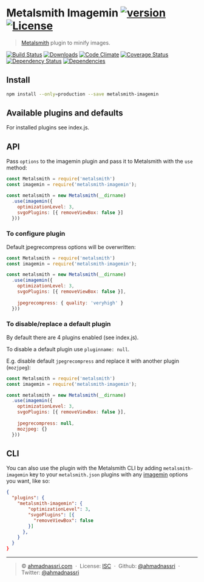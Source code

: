 # Metalsmith Imagemin [![version][npm-version]][npm-url] [![License][license-image]][license-url]

> [Metalsmith](http://www.metalsmith.io/) plugin to minify images.

[![Build Status][travis-image]][travis-url]
[![Downloads][npm-downloads]][npm-url]
[![Code Climate][codeclimate-quality]][codeclimate-url]
[![Coverage Status][codeclimate-coverage]][codeclimate-url]
[![Dependency Status][dependencyci-image]][dependencyci-url]
[![Dependencies][david-image]][david-url]

## Install

```bash
npm install --only=production --save metalsmith-imagemin
```

## Available plugins and defaults

For installed plugins see index.js.

## API

Pass `options` to the imagemin plugin and pass it to Metalsmith with the `use` method:

```js
const Metalsmith = require('metalsmith')
const imagemin = require('metalsmith-imagemin');

const metalsmith = new Metalsmith(__dirname)
  .use(imagemin({
    optimizationLevel: 3,
    svgoPlugins: [{ removeViewBox: false }]
  }))
```

### To configure plugin

Default jpegrecompress options will be overwritten:

```js
const Metalsmith = require('metalsmith')
const imagemin = require('metalsmith-imagemin');

const metalsmith = new Metalsmith(__dirname)
  .use(imagemin({
    optimizationLevel: 3,
    svgoPlugins: [{ removeViewBox: false }],
    
    jpegrecompress: { quality: 'veryhigh' }
  }))
```

### To disable/replace a default plugin

By default there are 4 plugins enabled (see index.js).

To disable a default plugin use `pluginname: null`.

E.g. disable default `jpegrecompress` and replace it with another plugin (`mozjpeg`):

```js
const Metalsmith = require('metalsmith')
const imagemin = require('metalsmith-imagemin');

const metalsmith = new Metalsmith(__dirname)
  .use(imagemin({
    optimizationLevel: 3,
    svgoPlugins: [{ removeViewBox: false }],
    
    jpegrecompress: null,
    mozjpeg: {}
  }))
```

## CLI

You can also use the plugin with the Metalsmith CLI by adding `metalsmith-imagemin` key to your `metalsmith.json` plugins with any [imagemin](https://github.com/imagemin/imagemin) options you want, like so:

```json
{
  "plugins": {
    "metalsmith-imagemin": {
        "optimizationLevel": 3,
        "svgoPlugins": [{
          "removeViewBox": false
        }]
      },
    }
  }
}
```

---
> :copyright: [ahmadnassri.com](https://www.ahmadnassri.com/) &nbsp;&middot;&nbsp;
> License: [ISC][license-url] &nbsp;&middot;&nbsp;
> Github: [@ahmadnassri](https://github.com/ahmadnassri) &nbsp;&middot;&nbsp;
> Twitter: [@ahmadnassri](https://twitter.com/ahmadnassri)

[license-url]: http://choosealicense.com/licenses/isc/
[license-image]: https://img.shields.io/github/license/ahmadnassri/metalsmith-imagemin.svg?style=flat-square

[travis-url]: https://travis-ci.org/ahmadnassri/metalsmith-imagemin
[travis-image]: https://img.shields.io/travis/ahmadnassri/metalsmith-imagemin.svg?style=flat-square

[npm-url]: https://www.npmjs.com/package/metalsmith-imagemin
[npm-version]: https://img.shields.io/npm/v/metalsmith-imagemin.svg?style=flat-square
[npm-downloads]: https://img.shields.io/npm/dm/metalsmith-imagemin.svg?style=flat-square

[codeclimate-url]: https://codeclimate.com/github/ahmadnassri/metalsmith-imagemin
[codeclimate-quality]: https://img.shields.io/codeclimate/github/ahmadnassri/metalsmith-imagemin.svg?style=flat-square
[codeclimate-coverage]: https://img.shields.io/codeclimate/coverage/github/ahmadnassri/metalsmith-imagemin.svg?style=flat-square

[david-url]: https://david-dm.org/ahmadnassri/metalsmith-imagemin
[david-image]: https://img.shields.io/david/ahmadnassri/metalsmith-imagemin.svg?style=flat-square

[dependencyci-url]: https://dependencyci.com/github/ahmadnassri/metalsmith-imagemin
[dependencyci-image]: https://dependencyci.com/github/ahmadnassri/metalsmith-imagemin/badge?style=flat-square

